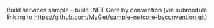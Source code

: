 Build services sample - build .NET Core by convention (via submodule linking to https://github.com/MyGet/sample-netcore-byconvention.git)